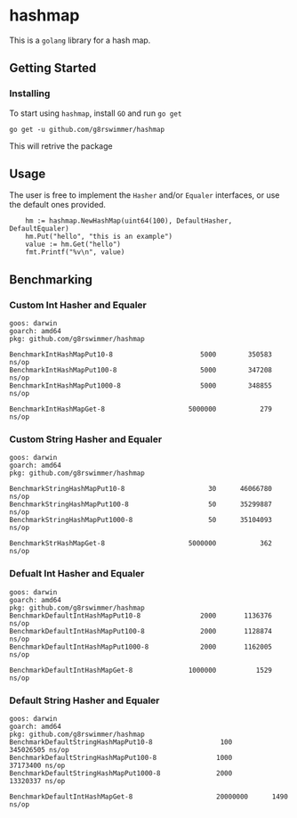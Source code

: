 # hashmap
This is a `golang` library for a hash map.

## Getting Started 

### Installing
To start using `hashmap`, install `GO` and run `go get`
```
go get -u github.com/g8rswimmer/hashmap
```
This will retrive the package

## Usage 
The user is free to implement the `Hasher` and/or `Equaler` interfaces, or use the default ones provided.

```
    hm := hashmap.NewHashMap(uint64(100), DefaultHasher, DefaultEqualer)
    hm.Put("hello", "this is an example")
    value := hm.Get("hello")
    fmt.Printf("%v\n", value)
```

## Benchmarking

### Custom Int Hasher and Equaler
```
goos: darwin
goarch: amd64
pkg: github.com/g8rswimmer/hashmap

BenchmarkIntHashMapPut10-8               	    5000	    350583 ns/op	  
BenchmarkIntHashMapPut100-8              	    5000	    347208 ns/op	  
BenchmarkIntHashMapPut1000-8             	    5000	    348855 ns/op	  

BenchmarkIntHashMapGet-8                 	 5000000	       279 ns/op	  
```
### Custom String Hasher and Equaler
```
goos: darwin
goarch: amd64
pkg: github.com/g8rswimmer/hashmap

BenchmarkStringHashMapPut10-8            	      30	  46066780 ns/op	  
BenchmarkStringHashMapPut100-8           	      50	  35299887 ns/op	  
BenchmarkStringHashMapPut1000-8          	      50	  35104093 ns/op	  

BenchmarkStrHashMapGet-8                 	 5000000	       362 ns/op	  
```
### Defualt Int Hasher and Equaler
```
goos: darwin
goarch: amd64
pkg: github.com/g8rswimmer/hashmap
BenchmarkDefaultIntHashMapPut10-8        	    2000	   1136376 ns/op	   
BenchmarkDefaultIntHashMapPut100-8       	    2000	   1128874 ns/op	   
BenchmarkDefaultIntHashMapPut1000-8      	    2000	   1162005 ns/op	   

BenchmarkDefaultIntHashMapGet-8          	 1000000	      1529 ns/op	   
```
### Default String Hasher and Equaler
```
goos: darwin
goarch: amd64
pkg: github.com/g8rswimmer/hashmap
BenchmarkDefaultStringHashMapPut10-8                 100         345026505 ns/op
BenchmarkDefaultStringHashMapPut100-8               1000          37173400 ns/op
BenchmarkDefaultStringHashMapPut1000-8              2000          13320337 ns/op

BenchmarkDefaultIntHashMapGet-8                     20000000      1490 ns/op	       
```